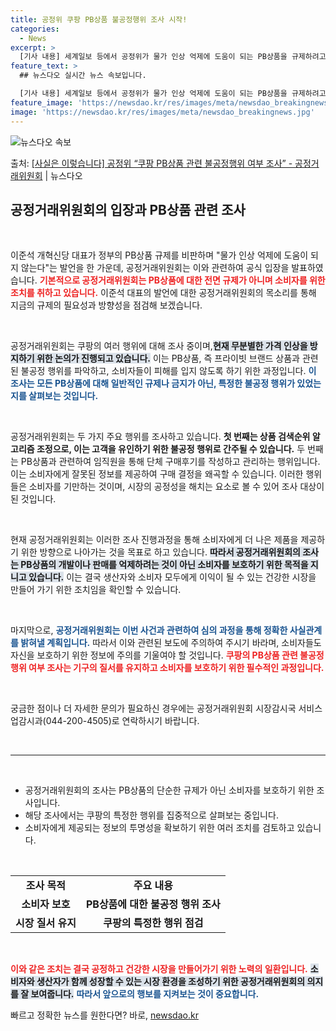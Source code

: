 ```yaml
---
title: 공정위 쿠팡 PB상품 불공정행위 조사 시작!
categories:
  - News
excerpt: >
  [기사 내용] 세계일보 등에서 공정위가 물가 인상 억제에 도움이 되는 PB상품을 규제하려고 하고 있다는 보도…
feature_text: >
  ## 뉴스다오 실시간 뉴스 속보입니다.

  [기사 내용] 세계일보 등에서 공정위가 물가 인상 억제에 도움이 되는 PB상품을 규제하려고 하고 있다는 보도…
feature_image: 'https://newsdao.kr/res/images/meta/newsdao_breakingnews.jpg'
image: 'https://newsdao.kr/res/images/meta/newsdao_breakingnews.jpg'
---
```


![뉴스다오 속보](https://newsdao.kr/res/images/meta/newsdao_breakingnews.jpg)

<p>출처: <a href="https://newsdao.kr/3910" rel="dofollow">[사실은 이렇습니다] 공정위 “쿠팡 PB상품 관련 불공정행위 여부 조사” - 공정거래위원회</a> | 뉴스다오</p>

<h2 data-ke-size="size26">공정거래위원회의 입장과 PB상품 관련 조사</h2>

<p data-ke-size="size16">&nbsp;</p>

이준석 개혁신당 대표가 정부의 PB상품 규제를 비판하며 "물가 인상 억제에 도움이 되지 않는다"는 발언을 한 가운데, 공정거래위원회는 이와 관련하여 공식 입장을 발표하였습니다. <b><span style="color: #ee2323;">기본적으로 공정거래위원회는 PB상품에 대한 전면 규제가 아니며 소비자를 위한 조치를 취하고 있습니다.</span></b> 이준석 대표의 발언에 대한 공정거래위원회의 목소리를 통해 지금의 규제의 필요성과 방향성을 점검해 보겠습니다.

<p data-ke-size="size16">&nbsp;</p>

공정거래위원회는 쿠팡의 여러 행위에 대해 조사 중이며,<b><span style="background-color: #21538527;">현재 무분별한 가격 인상을 방지하기 위한 논의가 진행되고 있습니다.</span></b> 이는 PB상품, 즉 프라이빗 브랜드 상품과 관련된 불공정 행위를 파악하고, 소비자들이 피해를 입지 않도록 하기 위한 과정입니다. <b><span style="color: #1a5490;">이 조사는 모든 PB상품에 대해 일반적인 규제나 금지가 아닌, 특정한 불공정 행위가 있었는지를 살펴보는 것입니다.</span></b>

<p data-ke-size="size16">&nbsp;</p>

공정거래위원회는 두 가지 주요 행위를 조사하고 있습니다. <b><span style="ee2323;">첫 번째는 상품 검색순위 알고리즘 조정으로, 이는 고객을 유인하기 위한 불공정 행위로 간주될 수 있습니다.</span></b> 두 번째는 PB상품과 관련하여 임직원을 통해 단체 구매후기를 작성하고 관리하는 행위입니다. 이는 소비자에게 잘못된 정보를 제공하여 구매 결정을 왜곡할 수 있습니다. 이러한 행위들은 소비자를 기만하는 것이며, 시장의 공정성을 해치는 요소로 볼 수 있어 조사 대상이 된 것입니다.

<p data-ke-size="size16">&nbsp;</p>

현재 공정거래위원회는 이러한 조사 진행과정을 통해 소비자에게 더 나은 제품을 제공하기 위한 방향으로 나아가는 것을 목표로 하고 있습니다. <b><span style="background-color: #21538527;">따라서 공정거래위원회의 조사는 PB상품의 개발이나 판매를 억제하려는 것이 아닌 소비자를 보호하기 위한 목적을 지니고 있습니다.</span></b> 이는 결국 생산자와 소비자 모두에게 이익이 될 수 있는 건강한 시장을 만들어 가기 위한 조치임을 확인할 수 있습니다.

<p data-ke-size="size16">&nbsp;</p>

마지막으로, <b><span style="color: #1a5490;">공정거래위원회는 이번 사건과 관련하여 심의 과정을 통해 정확한 사실관계를 밝혀낼 계획입니다.</span></b> 따라서 이와 관련된 보도에 주의하여 주시기 바라며, 소비자들도 자신을 보호하기 위한 정보에 주의를 기울여야 할 것입니다. <b><span style="color: #ee2323;">쿠팡의 PB상품 관련 불공정행위 여부 조사는 기구의 질서를 유지하고 소비자를 보호하기 위한 필수적인 과정입니다.</span></b>

<p data-ke-size="size16">&nbsp;</p>

궁금한 점이나 더 자세한 문의가 필요하신 경우에는 공정거래위원회 시장감시국 서비스업감시과(044-200-4505)로 연락하시기 바랍니다. 

<p data-ke-size="size16">&nbsp;</p>

<hr>

<p data-ke-size="size16">&nbsp;</p>

<ul>
    <li>공정거래위원회의 조사는 PB상품의 단순한 규제가 아닌 소비자를 보호하기 위한 조사입니다.</li>
    <li>해당 조사에서는 쿠팡의 특정한 행위를 집중적으로 살펴보는 중입니다.</li>
    <li>소비자에게 제공되는 정보의 투명성을 확보하기 위한 여러 조치를 검토하고 있습니다.</li>
</ul>

<p data-ke-size="size16">&nbsp;</p>

<table>
    <tr>
        <td style="text-align: center; height: 17px;"><b>조사 목적</b></td>
        <td style="text-align: center; height: 17px;"><b>주요 내용</b></td>
    </tr>
    <tr>
        <td style="text-align: center; height: 17px;"><b>소비자 보호</b></td>
        <td style="text-align: center; height: 17px;"><b>PB상품에 대한 불공정 행위 조사</b></td>
    </tr>
    <tr>
        <td style="text-align: center; height: 17px;"><b>시장 질서 유지</b></td>
        <td style="text-align: center; height: 17px;"><b>쿠팡의 특정한 행위 점검</b></td>
    </tr>
</table>

<p data-ke-size="size16">&nbsp;</p> 

<b><span style="color: #ee2323;">이와 같은 조치는 결국 공정하고 건강한 시장을 만들어가기 위한 노력의 일환입니다.</span></b> <b><span style="background-color: #21538527;">소비자와 생산자가 함께 성장할 수 있는 시장 환경을 조성하기 위한 공정거래위원회의 의지를 잘 보여줍니다.</span></b> <b><span style="color: #1a5490;">따라서 앞으로의 행보를 지켜보는 것이 중요합니다.</span></b> 

빠르고 정확한 뉴스를 원한다면? 바로, <a href="https://newsdao.kr" rel="dofollow">newsdao.kr</a>


